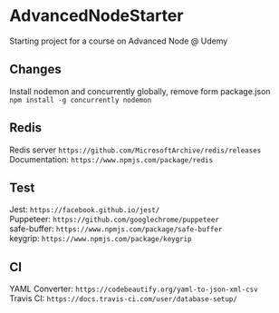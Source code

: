# AdvancedNodeStarter
Starting project for a course on Advanced Node @ Udemy

## Changes
Install nodemon and concurrently globally, remove form package.json   
`npm install -g concurrently nodemon`

## Redis
Redis server `https://github.com/MicrosoftArchive/redis/releases`   
Documentation: `https://www.npmjs.com/package/redis`
   
## Test
Jest: `https://facebook.github.io/jest/`   
Puppeteer: `https://github.com/googlechrome/puppeteer`   
safe-buffer: `https://www.npmjs.com/package/safe-buffer`   
keygrip: `https://www.npmjs.com/package/keygrip`

## CI
YAML Converter: `https://codebeautify.org/yaml-to-json-xml-csv`    
Travis CI: `https://docs.travis-ci.com/user/database-setup/`
